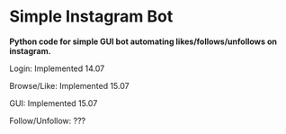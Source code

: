 # Simple Instagram Bot
**Python code for simple GUI bot automating likes/follows/unfollows on instagram.**

Login: Implemented 14.07

Browse/Like: Implemented 15.07

GUI: Implemented 15.07

Follow/Unfollow: ???
